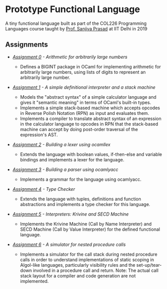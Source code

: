 # Prototype Functional Language

A tiny functional language built as part of the COL226 Programming Languages course taught by [Prof. Sanjiva Prasad](https://www.cse.iitd.ernet.in/~sanjiva/) at IIT Delhi in 2019

## Assignments

- *[Assignment 0](Assn0/README.md) - Arithmetic for arbitrarily large numbers*
    - Defines a BIGINT package in OCaml for implementing arithmetic for arbitrarily large numbers, using lists of digits to represent an arbitrarily large number.

- *[Assignment 1](Assn1/README.md) - A simple definitional interpreter and a stack machine*
    - Models the "abstract syntax" of a simple calculator language and gives it "semantic meaning" in terms of OCaml's built-in types.
    - Implements a simple stack-based machine which accepts opcodes in Reverse Polish Notation (RPN) as input and evaluates them.	
    - Implements a compiler to translate abstract syntax of an expression in the calculator language to opcodes in RPN that the stack-based machine can accept by doing post-order traversal of the expression's AST.

- *[Assignment 2](Assn2/README.md) - Building a lexer using ocamllex*
    - Extends the language with boolean values, if-then-else and variable bindings and implements a lexer for the language.

- *[Assignment 3](Assn3/a3.mly) - Building a parser using ocamlyacc*
    - Implements a grammar for the language using ocamlyacc.

- *[Assignment 4](Assn4/README.md) - Type Checker*
    - Extends the language with tuples, definitions and function abstractions and implements a type checker for this language.

- *[Assignment 5](Assn5/README.md) - Interpreters: Krivine and SECD Machine*
    - Implements the Krivine Machine (Call by Name Interpreter) and SECD Machine (Call by Value Interpreter) for the defined functional language.

- *[Assignment 6](Assn6) - A simulator for nested procedure calls*
    - Implements a simulator for the call stack during nested procedure calls in order to understand implementations of static scoping in Algol-like languages, particularly visibility rules and the set-up/tear-down involved in a procedure call and return. Note: The actual call stack layout for a compiler and code generation are not implemented.
